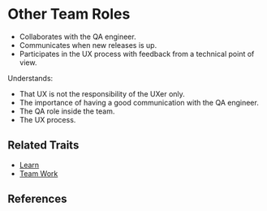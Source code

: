 # Other Team Roles

* Collaborates with the QA engineer.
* Communicates when new releases is up.
* Participates in the UX process with feedback from a technical point of view.

Understands:

* That UX is not the responsibility of the UXer only.
* The importance of having a good communication with the QA engineer.
* The QA role inside the team.
* The UX process.

## Related Traits

* [Learn](../others/learn.md)
* [Team Work](team-work.md)

## References

